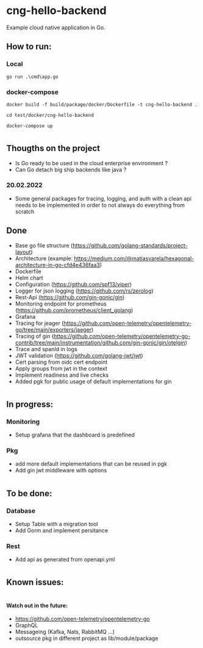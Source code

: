 # cng-hello-backend

Example cloud native application in Go.

## How to run:
### Local
```
go run .\cmd\app.go
```
### docker-compose
```
docker build -f build/package/docker/Dockerfile -t cng-hello-backend .

cd test/docker/cng-hello-backend

docker-compose up
```

#

## Thougths on the project
- Is Go ready to be used in the cloud enterprise environment ?
- Can Go detach big ship backends like java ?

### 20.02.2022
- Some general packages for tracing, logging, and auth with a clean api needs to be implemented in order to not always do everything from scratch


## Done
- Base go file structure (https://github.com/golang-standards/project-layout)
- Architecture (example: https://medium.com/@matiasvarela/hexagonal-architecture-in-go-cfd4e436faa3)
- Dockerfile
- Helm chart
- Configuration (https://github.com/spf13/viper)
- Logger for json logging (https://github.com/rs/zerolog)
- Rest-Api (https://github.com/gin-gonic/gin)
- Monitoring endpoint for prometheus (https://github.com/prometheus/client_golang)
- Grafana
- Tracing for jeager (https://github.com/open-telemetry/opentelemetry-go/tree/main/exporters/jaeger)
- Tracing of gin (https://github.com/open-telemetry/opentelemetry-go-contrib/tree/main/instrumentation/github.com/gin-gonic/gin/otelgin)
- Trace and spanId in logs
- JWT validation (https://github.com/golang-jwt/jwt)
- Cert parsing from oidc cert endpoint
- Apply groups from jwt in the context
- Implement readiness and live checks
- Added pgk for public usage of default implementations for gin

# 

## In progress:

### Monitoring
- Setup grafana that the dashboard is predefined

### Pkg
- add more default implementations that can be reused in pgk
- Add gin jwt middleware with options 

#

## To be done:

### Database
- Setup Table with a migration tool
- Add Gorm and implement persitance 

### Rest
- Add api as generated from openapi.yml 

# 

## Known issues:

#

#### Watch out in the future:
- https://github.com/open-telemetry/opentelemetry-go
- GraphQL
- Messageing (Kafka, Nats, RabbitMQ ...)
- outsource pkg in different project as lib/module/package

